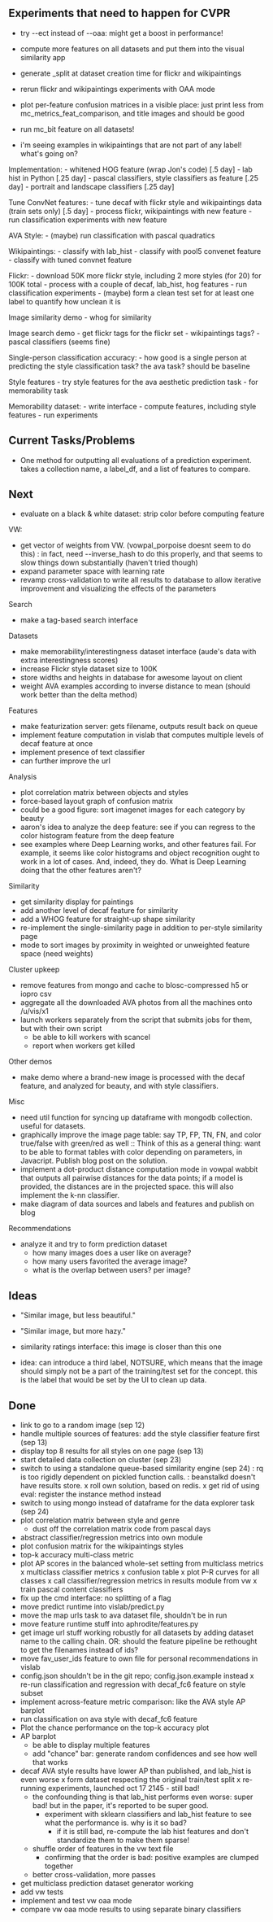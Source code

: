 ## Experiments that need to happen for CVPR

- try --ect instead of --oaa: might get a boost in performance!

- compute more features on all datasets and put them into the visual similarity app

- generate _split at dataset creation time for flickr and wikipaintings

- rerun flickr and wikipaintings experiments with OAA mode

- plot per-feature confusion matrices in a visible place: just print less from mc_metrics_feat_comparison, and title images and should be good

- run mc_bit feature on all datasets!

- i'm seeing examples in wikipaintings that are not part of any label! what's going on?

Implementation:
    - whitened HOG feature (wrap Jon's code) [.5 day]
    - lab hist in Python [.25 day]
    - pascal classifiers, style classifiers as feature [.25 day]
    - portrait and landscape classifiers [.25 day]

Tune ConvNet features:
    - tune decaf with flickr style and wikipaintings data (train sets only) [.5 day]
    - process flickr, wikipaintings with new feature
    - run classification experiments with new feature

AVA Style:
    - (maybe) run classification with pascal quadratics

Wikipaintings:
    - classify with lab_hist
    - classify with pool5 convenet feature
    - classify with tuned convnet feature

Flickr:
    - download 50K more flickr style, including 2 more styles (for 20) for 100K total
    - process with a couple of decaf, lab_hist, hog features
    - run classification experiments
    - (maybe) form a clean test set for at least one label to quantify how unclean it is

Image similarity demo
    - whog for similarity

Image search demo
    - get flickr tags for the flickr set
    - wikipaintings tags?
    - pascal classifiers (seems fine)

Single-person classification accuracy:
    - how good is a single person at predicting the style classification task? the ava task? should be baseline

Style features
    - try style features for the ava aesthetic prediction task
    - for memorability task

Memorability dataset:
    - write interface
    - compute features, including style features
    - run experiments

## Current Tasks/Problems

- One method for outputting all evaluations of a prediction experiment. takes a collection name, a label_df, and a list of features to compare.

## Next

- evaluate on a black & white dataset: strip color before computing feature

VW:
- get vector of weights from VW. (vowpal_porpoise doesnt seem to do this)
    : in fact, need --inverse_hash to do this properly, and that seems to slow things down substantially (haven't tried though)
- expand parameter space with learning rate
- revamp cross-validation to write all results to database to allow iterative improvement and visualizing the effects of the parameters

Search
- make a tag-based search interface

Datasets
- make memorability/interestingness dataset interface (aude's data with extra interestingness scores)
- increase Flickr style dataset size to 100K
- store widths and heights in database for awesome layout on client
- weight AVA examples according to inverse distance to mean (should work better than the delta method)

Features
- make featurization server: gets filename, outputs result back on queue
- implement feature computation in vislab that computes multiple levels of decaf feature at once
- implement presence of text classifier
- can further improve the url

Analysis
- plot correlation matrix between objects and styles
- force-based layout graph of confusion matrix
- could be a good figure: sort imagenet images for each category by beauty
- aaron's idea to analyze the deep feature: see if you can regress to the color histogram feature from the deep feature
-  see examples where Deep Learning works, and other features fail. For example, it seems like color histograms and object recognition ought to work in a lot of cases. And, indeed, they do. What is Deep Learning doing that the other features aren't?

Similarity
- get similarity display for paintings
- add another level of decaf feature for similarity
- add a WHOG feature for straight-up shape similarity
- re-implement the single-similarity page in addition to per-style similarity page
- mode to sort images by proximity in weighted or unweighted feature space (need weights)

Cluster upkeep
- remove features from mongo and cache to blosc-compressed h5 or iopro csv
- aggregate all the downloaded AVA photos from all the machines onto /u/vis/x1
- launch workers separately from the script that submits jobs for them, but with their own script
    - be able to kill workers with scancel
    - report when workers get killed

Other demos
- make demo where a brand-new image is processed with the decaf feature, and analyzed for beauty, and with style classifiers.

Misc
- need util function for syncing up dataframe with mongodb collection. useful for datasets.
- graphically improve the image page table: say TP, FP, TN, FN, and color true/false with green/red as well
    :: Think of this as a general thing: want to be able to format tables with color depending on parameters, in Javacript. Publish blog post on the solution.
- implement a dot-product distance computation mode in vowpal wabbit that outputs all pairwise distances for the data points; if a model is provided, the distances are in the projected space. this will also implement the k-nn classifier.
- make diagram of data sources and labels and features and publish on blog

Recommendations
- analyze it and try to form prediction dataset
    - how many images does a user like on average?
    - how many users favorited the average image?
    - what is the overlap between users? per image?

## Ideas

- "Similar image, but less beautiful."
- "Similar image, but more hazy."

- similarity ratings interface: this image is closer than this one

- idea: can introduce a third label, NOTSURE, which means that the image should simply not be a part of the training/test set for the concept. this is the label that would be set by the UI to clean up data.

## Done

- link to go to a random image (sep 12)
- handle multiple sources of features: add the style classifier feature first (sep 13)
- display top 8 results for all styles on one page (sep 13)
- start detailed data collection on cluster (sep 23)
- switch to using a standalone queue-based similarity engine (sep 24)
    : rq is too rigidly dependent on pickled function calls.
    : beanstalkd doesn't have results store.
    x roll own solution, based on redis.
    x get rid of using eval: register the instance method instead
- switch to using mongo instead of dataframe for the data explorer task (sep 24)
- plot correlation matrix between style and genre
    - dust off the correlation matrix code from pascal days
- abstract classifier/regression metrics into own module
- plot confusion matrix for the wikipaintings styles
- top-k accuracy multi-class metric
- plot AP scores in the balanced whole-set setting from multiclass metrics
x multiclass classifier metrics
    x confusion table
    x plot P-R curves for all classes
x call classifier/regression metrics in results module from vw
x train pascal content classifiers
- fix up the cmd interface: no splitting of a flag
- move predict runtime into vislab/predict.py
- move the map urls task to ava dataset file, shouldn't be in run
- move feature runtime stuff into aphrodite/features.py
- get image url stuff working robustly for all datasets by adding dataset name to the calling chain. OR: should the feature pipeline be rethought to get the filenames instead of ids?
- move fav_user_ids feature to own file for personal recommendations in vislab
- config.json shouldn't be in the git repo; config.json.example instead
x re-run classification and regression with decaf_fc6 feature on style subset
- implement across-feature metric comparison: like the AVA style AP barplot
- run classification on ava style with decaf_fc6 feature
- Plot the chance performance on the top-k accuracy plot
- AP barplot
    - be able to display multiple features
    - add "chance" bar: generate random confidences and see how well that works
- decaf AVA style results have lower AP than published, and lab_hist is even worse
    x form dataset respecting the original train/test split
        x re-running experiments, launched oct 17 2145
             - still bad!
    - the confounding thing is that lab_hist performs even worse: super bad! but in the paper, it's reported to be super good.
        - experiment with sklearn classifiers and lab_hist feature to see what the performance is. why is it so bad?
            - if it is still bad, re-compute the lab hist features and don't standardize them to make them sparse!
    - shuffle order of features in the vw text file
        - confirming that the order is bad: positive examples are clumped together
    - better cross-validation, more passes
- get multiclass prediction dataset generator working
- add vw tests
- implement and test vw oaa mode
- compare vw oaa mode results to using separate binary classifiers
